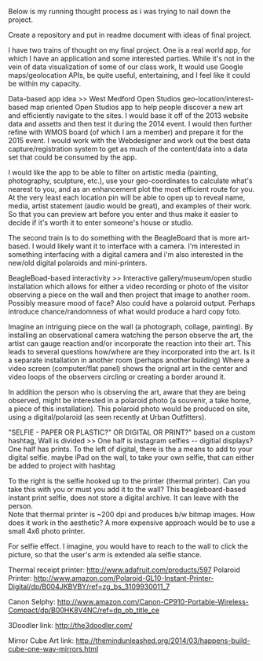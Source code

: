 
Below is my running thought process as i was trying to nail down the project.


Create a repository and put in readme document with ideas of final project.

I have two trains of thought on my final project. One is a real world app, for which I have an application and some interested parties.  While it's not in the vein of data visualization of some of our class work, It would use Google maps/geolocation APIs, be quite useful, entertaining, and I feel like it could be within my capacity.  

Data-based app idea >> West Medford Open Studios geo-location/interest-based map oriented Open Studios app to help people discover a new art and efficiently navigate to the sites. I would base it off of the 2013 website data and assetts and then test it during the 2014 event.  I would then further refine with WMOS board (of which I am a member) and prepare it for the 2015 event.  I would work with the Webdesigner and work out the best data capture/registration system to get as much of the content/data into a data set that could be consumed by the app.

I would like the app to be able to filter on artistic media (painting, photography, sculpture, etc.), use your geo-coordinates to calculate what's nearest to you, and as an enhancement plot the most efficient route for you. At the very least each location pin will be able to open up to reveal name, media, artist statement (audio would be great), and examples of their work.  So that you can preview art before you enter and thus make it easier to decide if it's worth it to enter someone's house or studio.

The second train is to do something with the BeagleBoard that is more art-based.  I would likely want it to interface with a camera. I'm interested in something interfacing with a digital camera and i'm also interested in the new/old digital polaroids and mini-printers.

BeagleBoad-based interactivity >> Interactive gallery/museum/open studio installation which allows for either a video recording or photo of the visitor observing a piece on the wall and then project that image to another room.  Possibly measure mood of face?  Also could have a polaroid output.  Perhaps introduce chance/randomness of what would produce a hard copy foto.

Imagine an intriguing piece on the wall (a photograph, collage, painting).  By installing an observational camera watching the person observe the art, the artist can gauge reaction and/or incorporate the reaction into their art.  This leads to several questions how/where are they incorporated into the art.  Is it a separate installation in another room (perhaps another building) Where a video screen (computer/flat panel) shows the orignal art in the center and video loops of the observers circling or creating a border around it.  

In addition the person who is observing the art, aware that they are being observed, might be interested in a polaroid photo (a souvenir, a take home, a piece of this installation). This polaroid photo would be produced on site, using a digital/polaroid (as seen recently at Urban Outfitters).


"SELFIE - PAPER OR PLASTIC?"  OR DIGITAL OR PRINT?"
based on a custom hashtag, 
Wall is divided >> One half is instagram selfies -- digitial displays?  One half has prints.
To the left of digital, there is the a means to add to your digital selfie.
maybe iPad on the wall, to take your own selfie, that can either be added to project with hashtag

To the right is the selfie hooked up to the printer (thermal printer).  Can you take this with you or must you add it to the wall?
This beagleboard-based instant print selfie, does not store a digital archive.  It can leave with the person.  
Note that thermal printer is ~200 dpi and produces b/w bitmap images.  How does it work in the aesthetic?
A more expensive approach would be to use a small 4x6 photo printer.

For selfie effect.  I imagine, you would have to reach to the wall to click the picture, so that the user's arm is extended ala selfie stance.





Thermal receipt printer: http://www.adafruit.com/products/597
Polaroid Printer: http://www.amazon.com/Polaroid-GL10-Instant-Printer-Digital/dp/B004JKBVBY/ref=zg_bs_3109930011_7





Canon Selphy: http://www.amazon.com/Canon-CP910-Portable-Wireless-Compact/dp/B00HK8V4NC/ref=dp_ob_title_ce

3Doodler link: http://the3doodler.com/

Mirror Cube Art link: http://themindunleashed.org/2014/03/happens-build-cube-one-way-mirrors.html